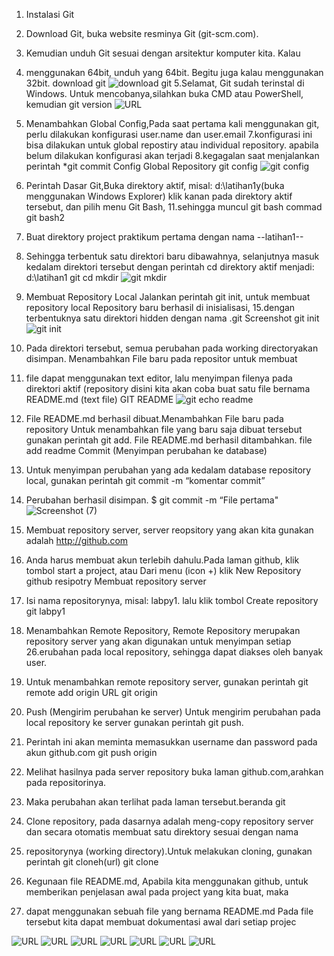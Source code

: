 1. Instalasi Git
2. Download Git, buka website resminya Git (git-scm.com).
3. Kemudian unduh Git sesuai dengan arsitektur komputer kita. Kalau
4. menggunakan 64bit, unduh yang 64bit. Begitu juga kalau menggunakan 32bit.
download git
![download git](https://user-images.githubusercontent.com/57038763/68082351-4466c200-fe4e-11e9-8051-f86588d78a7a.png)
5.Selamat, Git sudah terinstal di Windows. Untuk mencobanya,silahkan buka CMD atau PowerShell, kemudian
git version
![URL](Screenshot/git%20version.png)
6. Menambahkan Global Config,Pada saat pertama kali menggunakan git, perlu dilakukan konfigurasi user.name dan user.email
7.konfigurasi ini bisa dilakukan untuk global repostiry atau individual repository. apabila belum dilakukan konfigurasi akan terjadi
8.kegagalan saat menjalankan perintah *git commit Config Global Repository
git config
![git config](https://user-images.githubusercontent.com/57038763/68082650-e20fc080-fe51-11e9-96d9-5a903ec7e941.png)
9. Perintah Dasar Git,Buka direktory aktif, misal: d:\latihan1y(buka menggunakan Windows Explorer) klik kanan pada direktory
aktif tersebut, dan pilih menu Git Bash,
11.sehingga muncul git bash commad git bash2
12. Buat direktory project praktikum pertama dengan nama --latihan1--
13. Sehingga terbentuk satu direktori baru dibawahnya, selanjutnya masuk kedalam direktori tersebut dengan perintah cd direktory
aktif menjadi: d:\latihan1 git cd mkdir
![git mkdir](https://user-images.githubusercontent.com/57038763/68082675-17b4a980-fe52-11e9-846c-6dc0db7c1c9d.png)
14. Membuat Repository Local Jalankan perintah git init, untuk membuat repository local Repository baru berhasil di inisialisasi,
15.dengan terbentuknya satu direktori hidden dengan nama .git Screenshot git init
![git init](https://user-images.githubusercontent.com/57038763/68082788-775f8480-fe53-11e9-9c00-bbb532619c7b.png)
16. Pada direktori tersebut, semua perubahan pada working directoryakan disimpan. Menambahkan File baru pada repositor untuk membuat
17. file dapat menggunakan text editor, lalu menyimpan filenya pada direktori aktif (repository disini kita akan coba buat satu file
bernama README.md (text file)
GIT README
![git echo readme](https://user-images.githubusercontent.com/57038763/68082808-cefdf000-fe53-11e9-9630-20ba9f025a6c.png)
18. File README.md berhasil dibuat.Menambahkan File baru pada repository Untuk menambahkan file yang baru saja dibuat tersebut
gunakan perintah git add. File README.md berhasil ditambahkan. file add readme Commit (Menyimpan perubahan ke database)
20. Untuk menyimpan perubahan yang ada kedalam database repository local, gunakan perintah git commit -m “komentar commit”
21. Perubahan berhasil disimpan. $ git commit -m “File pertama"
![Screenshot (7)](https://user-images.githubusercontent.com/57038763/68082849-66fbd980-fe54-11e9-85fa-e7cba3d733e0.png)
22. Membuat repository server, server reopsitory yang akan kita gunakan adalah http://github.com
23. Anda harus membuat akun terlebih dahulu.Pada laman github, klik tombol start a project, atau Dari menu (icon +) klik New
Repository
github resipotry Membuat repository server
24. Isi nama repositorynya, misal: labpy1. lalu klik tombol Create repository git labpy1
25. Menambahkan Remote Repository, Remote Repository merupakan repository server yang akan digunakan untuk menyimpan setiap
26.erubahan pada local repository, sehingga dapat diakses oleh banyak user.
27. Untuk menambahkan remote repository server, gunakan perintah git remote add origin URL
git origin

28. Push (Mengirim perubahan ke server) Untuk mengirim perubahan pada local repository ke server gunakan perintah git push.
29. Perintah ini akan meminta memasukkan username dan password pada akun github.com
git push origin

30. Melihat hasilnya pada server repository buka laman github.com,arahkan pada repositorinya.
31. Maka perubahan akan terlihat pada laman tersebut.beranda git
32. Clone repository, pada dasarnya adalah meng-copy repository server dan secara otomatis membuat satu direktory sesuai dengan nama
33. repositorynya (working directory).Untuk melakukan cloning, gunakan perintah git cloneh(url)
git clone

34. Kegunaan file README.md, Apabila kita menggunakan github, untuk memberikan penjelasan awal pada project yang kita buat, maka
35. dapat menggunakan sebuah file yang bernama README.md Pada file tersebut kita dapat membuat dokumentasi awal dari setiap projec

![URL](Screenshot/git%20version.png)
![URL](Screenshot/git%20config.png)
![URL](Screenshot/git%20mkdir.png)
![URL](Screenshot/git%20init.png)
![URL](Screenshot/git%20new%20repository.png)
![URL](Screenshot/git%20server.png)
![URL](Screenshot/git%20remote%20add%20origin.png)

